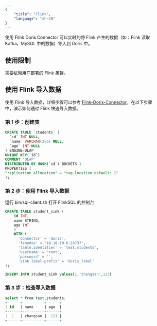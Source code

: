 ```yaml
---
{
    "title": "Flink",
    "language": "zh-CN"
}
---
```


<!-- 
Licensed to the Apache Software Foundation (ASF) under one
or more contributor license agreements.  See the NOTICE file
distributed with this work for additional information
regarding copyright ownership.  The ASF licenses this file
to you under the Apache License, Version 2.0 (the
"License"); you may not use this file except in compliance
with the License.  You may obtain a copy of the License at

  http://www.apache.org/licenses/LICENSE-2.0

Unless required by applicable law or agreed to in writing,
software distributed under the License is distributed on an
"AS IS" BASIS, WITHOUT WARRANTIES OR CONDITIONS OF ANY
KIND, either express or implied.  See the License for the
specific language governing permissions and limitations
under the License.
-->

使用 Flink Doris Connector 可以实时的将 Flink 产生的数据（如：Flink 读取 Kafka，MySQL 中的数据）导入到 Doris 中。

## 使用限制

需要依赖用户部署的 Flink 集群。

## 使用 Flink 导入数据

使用 Flink 导入数据，详细步骤可以参考 [Flink-Doris-Connector](../../../ecosystem/flink-doris-connector)。在以下步骤中，演示如何通过 Flink 快速导入数据。

### 第 1 步：创建表

```sql
CREATE TABLE `students` (
  `id` INT NULL, 
  `name` VARCHAR(256) NULL,
  `age` INT NULL
) ENGINE=OLAP
UNIQUE KEY(`id`)      
COMMENT 'OLAP' 
DISTRIBUTED BY HASH(`id`) BUCKETS 1  
PROPERTIES (                                                         
"replication_allocation" = "tag.location.default: 1"
); 
```

### 第 2 步：使用 Flink 导入数据

运行 bin/sql-client.sh 打开 FlinkSQL 的控制台

```sql
CREATE TABLE student_sink (
    id INT,
    name STRING,
    age INT
    ) 
    WITH (
      'connector' = 'doris',
      'fenodes' = '10.16.10.6:28737',
      'table.identifier' = 'test.students',
      'username' = 'root',
      'password' = '',
      'sink.label-prefix' = 'doris_label'
);

INSERT INTO student_sink values(1,'zhangsan',123)
```

### 第 3 步：检查导入数据

```sql
select * from test.students;                                                                                                                        
+------+----------+------+      
| id   | name     | age  |    
+------+----------+------+                                                                                                                             
|  1   | zhangsan |  123 |   
+------+----------+------+    
```